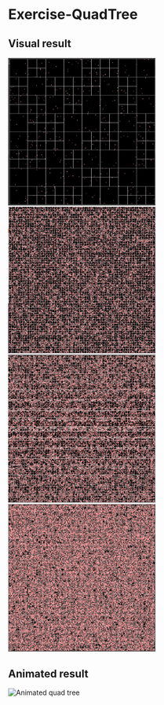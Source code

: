 # Exercise-QuadTree

## Visual result

<img src="doc/QuadTree-1.png" alt="Quad tree after few seconds" width="300"/> <img src="doc/QuadTree-2.png" alt="Quad tree after more seconds" width="300"/>
<img src="doc/QuadTree-3.png" alt="Quad tree after more seconds" width="300"/> <img src="doc/QuadTree-4.png" alt="Quad tree after a long time" width="300"/>

## Animated result

<img src="doc/QuadTree.gif" alt="Animated quad tree"/>
